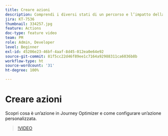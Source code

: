 ```yaml
---
title: Creare azioni
description: Comprendi i diversi stati di un percorso e l’impatto della pubblicazione.
jira: KT-7536
thumbnail: 334257.jpg
feature: Actions
doc-type: feature video
team: PM
role: Admin, Developer
level: Beginner
exl-id: 45206e23-46bf-4aaf-8d45-012ea0e64e92
source-git-commit: 81f5cc22d46f89ee1c7164a92988311ca6036b8b
workflow-type: ht
source-wordcount: '31'
ht-degree: 100%

---
```


# Creare azioni

Scopri cosa è un’azione in Journey Optimizer e come configurare un’azione personalizzata.

>[!VIDEO](https://video.tv.adobe.com/v/334257?quality=12&learn=on)
